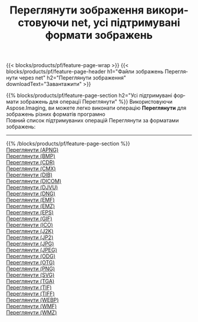 ﻿---
title: Переглянути зображення використовуючи net, усі підтримувані формати зображень 
weight: 3920
url: /uk/net/viewer 
lang: uk
langdirlevel: 2
locales: zh-hans,ja,it,ru,de,es,fr,nl,id,lt,pl,pt,vi,tr,ko,zh-hant,ar,hi,th,sv,cs,uk,he
description: Використовуючи Aspose.Imaging, ви можете легко Переглянути зображення використовуючи  net
---

{{< blocks/products/pf/feature-page-wrap >}}
{{< blocks/products/pf/feature-page-header h1="Файли зображень Переглянути через net" h2="Переглянути зображення" downloadText="Завантажити" >}}


{{% blocks/products/pf/feature-page-section  h2="Усі підтримувані формати зображень для операції Переглянути" %}}
Використовуючи Aspose.Imaging, ви можете легко виконати операцiю **Переглянути** для  зображень різних форматів програмно
<br/>
Повний список підтримуваних операцій Переглянути за форматами зображень:
<hr/>
{{% /blocks/products/pf/feature-page-section %}}
<div class="container-fluid productfamilypage bg-gray">
    <div class="convertypes bg-gray agp-content section">
        <div class="container">
		<div class="row other-converters">
		    <div class='col-md-2 other-converter remove-lp remove-rp'><a href="/imaging/uk/net/viewer/apng" >Переглянути (APNG)</a></div><div class='col-md-2 other-converter remove-lp remove-rp'><a href="/imaging/uk/net/viewer/bmp" >Переглянути (BMP)</a></div><div class='col-md-2 other-converter remove-lp remove-rp'><a href="/imaging/uk/net/viewer/cdr" >Переглянути (CDR)</a></div><div class='col-md-2 other-converter remove-lp remove-rp'><a href="/imaging/uk/net/viewer/cmx" >Переглянути (CMX)</a></div><div class='col-md-2 other-converter remove-lp remove-rp'><a href="/imaging/uk/net/viewer/dib" >Переглянути (DIB)</a></div><div class='col-md-2 other-converter remove-lp remove-rp'><a href="/imaging/uk/net/viewer/dicom" >Переглянути (DICOM)</a></div><div class='col-md-2 other-converter remove-lp remove-rp'><a href="/imaging/uk/net/viewer/djvu" >Переглянути (DJVU)</a></div><div class='col-md-2 other-converter remove-lp remove-rp'><a href="/imaging/uk/net/viewer/dng" >Переглянути (DNG)</a></div><div class='col-md-2 other-converter remove-lp remove-rp'><a href="/imaging/uk/net/viewer/emf" >Переглянути (EMF)</a></div><div class='col-md-2 other-converter remove-lp remove-rp'><a href="/imaging/uk/net/viewer/emz" >Переглянути (EMZ)</a></div><div class='col-md-2 other-converter remove-lp remove-rp'><a href="/imaging/uk/net/viewer/eps" >Переглянути (EPS)</a></div><div class='col-md-2 other-converter remove-lp remove-rp'><a href="/imaging/uk/net/viewer/gif" >Переглянути (GIF)</a></div><div class='col-md-2 other-converter remove-lp remove-rp'><a href="/imaging/uk/net/viewer/ico" >Переглянути (ICO)</a></div><div class='col-md-2 other-converter remove-lp remove-rp'><a href="/imaging/uk/net/viewer/j2k" >Переглянути (J2K)</a></div><div class='col-md-2 other-converter remove-lp remove-rp'><a href="/imaging/uk/net/viewer/jp2" >Переглянути (JP2)</a></div><div class='col-md-2 other-converter remove-lp remove-rp'><a href="/imaging/uk/net/viewer/jpg" >Переглянути (JPG)</a></div><div class='col-md-2 other-converter remove-lp remove-rp'><a href="/imaging/uk/net/viewer/jpeg" >Переглянути (JPEG)</a></div><div class='col-md-2 other-converter remove-lp remove-rp'><a href="/imaging/uk/net/viewer/odg" >Переглянути (ODG)</a></div><div class='col-md-2 other-converter remove-lp remove-rp'><a href="/imaging/uk/net/viewer/otg" >Переглянути (OTG)</a></div><div class='col-md-2 other-converter remove-lp remove-rp'><a href="/imaging/uk/net/viewer/png" >Переглянути (PNG)</a></div><div class='col-md-2 other-converter remove-lp remove-rp'><a href="/imaging/uk/net/viewer/svg" >Переглянути (SVG)</a></div><div class='col-md-2 other-converter remove-lp remove-rp'><a href="/imaging/uk/net/viewer/tga" >Переглянути (TGA)</a></div><div class='col-md-2 other-converter remove-lp remove-rp'><a href="/imaging/uk/net/viewer/tif" >Переглянути (TIF)</a></div><div class='col-md-2 other-converter remove-lp remove-rp'><a href="/imaging/uk/net/viewer/tiff" >Переглянути (TIFF)</a></div><div class='col-md-2 other-converter remove-lp remove-rp'><a href="/imaging/uk/net/viewer/webp" >Переглянути (WEBP)</a></div><div class='col-md-2 other-converter remove-lp remove-rp'><a href="/imaging/uk/net/viewer/wmf" >Переглянути (WMF)</a></div><div class='col-md-2 other-converter remove-lp remove-rp'><a href="/imaging/uk/net/viewer/wmz" >Переглянути (WMZ)</a></div>
                </div>
        </div>
    </div>
</div>
<br/>


